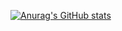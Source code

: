[![Anurag's GitHub stats](https://github-readme-stats.vercel.app/api?username=olstra)](https://github.com/anuraghazra/github-readme-stats)
